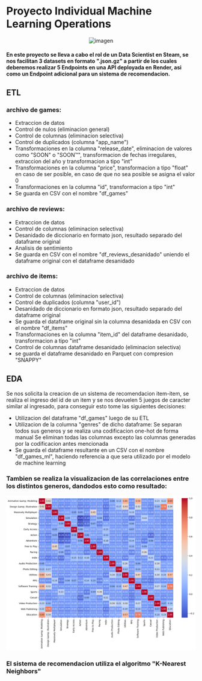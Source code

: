 
# Proyecto Individual Machine Learning Operations

<p align="center">
    <img src="https://user-images.githubusercontent.com/67664604/217914153-1eb00e25-ac08-4dfa-aaf8-53c09038f082.png" alt="imagen">
</p>

#### En este proyecto se lleva a cabo el rol de un Data Scientist en Steam, se nos facilitan 3 datasets en formato ".json.gz" a partir de los cuales deberemos realizar 5 Endpoints en una API deployada en Render, asi como un Endpoint adicional para un sistema de recomendacion.

## ETL

### archivo de games:
- Extraccion de datos
- Control de nulos (eliminacion general)
- Control de columnas (eliminacion selectiva)
- Control de duplicados (columna "app_name")
- Transformaciones en la columna "release_date", eliminacion de valores como "SOON" o "SOON™", transformacion de fechas irregulares, extraccion del año y transformacion a tipo "int"
- Transformaciones en la columna "price", transformacion a tipo "float" en caso de ser posible, en caso de que no sea posible se asigna el valor 0
- Transformaciones en la columna "id", transformacion a tipo "int"
- Se guarda en CSV con el nombre "df_games"

### archivo de reviews:
- Extraccion de datos
- Control de columnas (eliminacion selectiva)
- Desanidado de diccionario en formato json, resultado separado del dataframe original
- Analisis de sentimiento
- Se guarda en CSV con el nombre "df_reviews_desanidado" uniendo el dataframe original con el dataframe desanidado

### archivo de items:
- Extraccion de datos
- Control de columnas (eliminacion selectiva)
- Control de duplicados (columna "user_id")
- Desanidado de diccionario en formato json, resultado separado del dataframe original
- Se guarda el dataframe original sin la columna desanidada en CSV con el nombre "df_items"
- Transformaciones en la columna "item_id" del dataframe desanidado, transformacion a tipo "int"
- Control de columnas dataframe desanidado (eliminacion selectiva)
- se guarda el dataframe desanidado en Parquet con compresion "SNAPPY"

## EDA
Se nos solicita la creacion de un sistema de recomendacion item-item, se realiza el ingreso del id de un item y se nos devuelen 5 juegos de caracter similar al ingresado, para conseguir esto tome las siguientes decisiones:

- Utilizacion del dataframe "df_games" luego de su ETL
- Utilizacion de la columna "genres" de dicho dataframe:
Se separan todos sus generos y se realiza una codificacion one-hot de forma manual
Se eliminan todas las columnas excepto las columnas generadas por la codificacion antes mencionada
- Se guarda el dataframe resultante en un CSV con el nombre "df_games_ml", haciendo referencia a que sera utilizado por el modelo de machine learning

### Tambien se realiza la visualizacion de las correlaciones entre los distintos generos, dandodos esto como resultado:
![Alt text](image-1.png)

### El sistema de recomendacion utiliza el algoritmo "K-Nearest Neighbors"